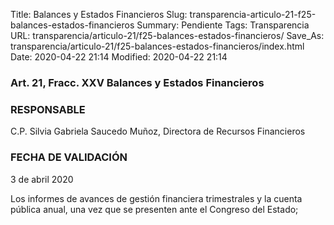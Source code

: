 Title: Balances y Estados Financieros
Slug: transparencia-articulo-21-f25-balances-estados-financieros
Summary: Pendiente
Tags: Transparencia
URL: transparencia/articulo-21/f25-balances-estados-financieros/
Save_As: transparencia/articulo-21/f25-balances-estados-financieros/index.html
Date: 2020-04-22 21:14
Modified: 2020-04-22 21:14



### Art. 21, Fracc. XXV Balances y Estados Financieros

### RESPONSABLE

C.P. Silvia Gabriela Saucedo Muñoz, Directora de Recursos Financieros

### FECHA DE VALIDACIÓN

3 de abril 2020

Los informes de avances de gestión financiera trimestrales y la cuenta pública anual, una vez que se presenten ante el Congreso del Estado;


